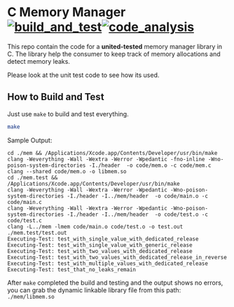 
# C Memory Manager <br> [![build_and_test](https://github.com/Felix-Quehl/C_Memory_Manager/actions/workflows/build_and_test.yml/badge.svg)](https://github.com/Felix-Quehl/C_Memory_Manager/actions/workflows/build_and_test.yml)[![code_analysis](https://github.com/Felix-Quehl/C_Memory_Manager/actions/workflows/code_analysis.yml/badge.svg)](https://github.com/Felix-Quehl/C_Memory_Manager/actions/workflows/code_analysis.yml)

This repo contain the code for a **united-tested** memory manager library in C.
The library help the consumer to keep track of memory allocations and detect memory leaks.

Please look at the unit test code to see how its used.

## How to Build and Test

Just use `make` to build and test everything.

```bash
make
```

Sample Output:

```
cd ./mem && /Applications/Xcode.app/Contents/Developer/usr/bin/make
clang -Weverything -Wall -Wextra -Werror -Wpedantic -fno-inline -Wno-poison-system-directories -I./header  -o code/mem.o -c code/mem.c 
clang --shared code/mem.o -o libmem.so
cd ./mem.test && /Applications/Xcode.app/Contents/Developer/usr/bin/make
clang -Weverything -Wall -Wextra -Werror -Wpedantic -Wno-poison-system-directories -I./header -I../mem/header  -o code/main.o -c code/main.c 
clang -Weverything -Wall -Wextra -Werror -Wpedantic -Wno-poison-system-directories -I./header -I../mem/header  -o code/test.o -c code/test.c 
clang -L../mem -lmem code/main.o code/test.o -o test.out
./mem.test/test.out 
Executing-Test: test_with_single_value_with_dedicated_release
Executing-Test: test_with_single_value_with_generic_release
Executing-Test: test_with_two_values_with_dedicated_release
Executing-Test: test_with_two_values_with_dedicated_release_in_reverse
Executing-Test: test_with_multiple_values_with_dedicated_release
Executing-Test: test_that_no_leaks_remain
```

After `make` completed the build and testing and the output shows no errors, you can grab the dynamic linkable library file from this path: `./mem/libmem.so`
